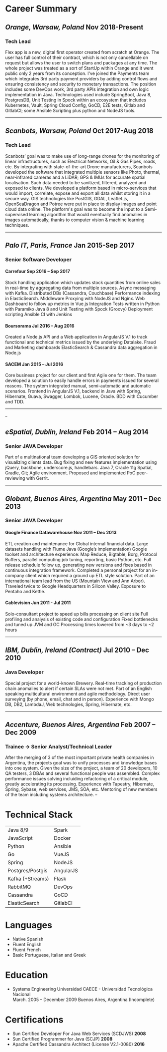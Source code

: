 # Career Summary
## *Orange, Warsaw, Poland* **Nov 2018-Present**
### Tech Lead
Flex app is a new, digital first operator created from scratch at Orange.
The user has full control of their contract, which is not only cancellable on request but allows the user to switch
plans and packages at any time.
The whole project was treated as a sort of StartUp within Orange and it went public only 2 years from its conception.
I've joined the Payments team which integrates 3rd party payment providers by adding control flows and ensuring
consistency and security to monetary transactions.
The position includes some DevOps work, 3rd party APIs integration and own logic implementation in Java.
Technologies used include SpringBoot, Java 8, PostgresDB, Unit Testing in Spock within an ecosystem that includes
Kubernetes, Vault, Spring Cloud Config, GoCD, E2E tests, Gitlab and GitlabCI; some Ansible Scripting plus python 
and NodeJS tools.

---

## *Scanbots, Warsaw, Poland* **Oct 2017-Aug 2018**
### Tech Lead
Scanbots’ goal was to make use of long-range drones for the monitoring of linear infrastructures, 
such as Electrical Networks, Oil & Gas Pipes, roads, etc.
By integrating with state-of-the-art Drone manufacturers, Scanbots developed the software that integrated 
multiple sensors like Photo, thermal, near-infrared cameras and a LiDAR; GPS & IMUs for accurate spatial localisation.
Such data needed to be sanitized, filtered, analyzed and exposed to clients. 
We developed a platform based in micro-services that would import, correlate, expose and export all data whilst storing
it in a secure way.
GIS technologies like PostGIS, GDAL, Leaflet.js, OpenSeaDragon and Potree were put in place to display images 
and point cloud data online.
The platform's goal was to become the input to a Semi-supervised learning algorithm that would eventually find
anomalies in images automatically, thanks to computer vision & machine learning techniques. 

---

## *Palo IT, Paris, France* **Jan 2015-Sep 2017**
### Senior Software Developer

#### Carrefour **Sep 2016 – Sep 2017**
Stock handling application which updates stock quantities from online sales in real-time 
by aggregating data from multiple sources.
Async messaging with Kafka.
Distributed DBs (Cassandra, Couchbase)
Performance indexing in ElasticSearch.
Middleware Proxying with NodeJS and Nginx.
Web Dashboard to follow up metrics in Vue.js
Integration Tests written in Python with Paramiko
Java 8 and Unit Testing with Spock (Groovy)
Deployment scripting Ansible
CI with Jenkins

#### Boursorama **Jul 2016 – Aug 2016**
Created a Node.js API and a Web application in AngularJS V.1 to track functional and technical metrics issued 
by the underlying Datalake.
Fraud and Marketing dashboards
ElasticSearch & Cassandra data aggregation in Node.js

#### SACEM **Jan 2015 – Jul 2016**
Core business project for our client and first Agile one for them. 
The team developed a solution to easily handle errors in payments issued for several reasons. 
The system integrated manual, semi-automatic and automatic scenarios. 
Frontend in AngularJS V.1, backend in Java with Spring, Hibernate, Guava, Swagger, Lombok, Lucene, Oracle. 
BDD with Cucumber and TDD.

---
~~-~~
## *eSpatial, Dublin, Ireland* **Feb 2014 – Aug 2014**
### Senior JAVA Developer
Part of a multinational team developing a GIS oriented solution for visualizing clients data. 
Bug fixing and new features implementation using jQuery, backbone, underscore.js, handlebars. 
Java 7, Oracle 11g Spatial, Gradle, Git; Agile environment. 
Proposed and implemented PoC peer-reviewing with Gerrit.

---

## *Globant, Buenos Aires, Argentina* **May 2011 – Dec 2013**
### Senior JAVA Developer
#### Google Finance Datawarehouse **Nov 2011 – Dec 2013**
ETL creation and maintenance for Global internal financial data. 
Large datasets handling with Flume Java (Google’s implementation) 
Google toolset and architecture experience: Map Reduce, Bigtable, Borg, Protocol Buffers, parallel computing job tuning, 
reporting, basic Python, etc. 
Full release schedule follow up, generating new versions and fixes based in continuous integration framework. 
Completed a personal project for an in-company client which required a ground up ETL style solution. 
Part of an international team lead from the US (Mountain View and Ann Arbor). 
Traveled twice to Google Headquarters in Silicon Valley. 
Exposure to Pentaho and Kettle.

#### Cablevision **Jun 2011 - Jul 2011**
Solo-consultant project to speed up bills processing on client site
Full profiling and analysis of existing code and configuration
Fixed bottlenecks and tuned up JVM and GC
Processing times lowered from ~3 days to ~2 hours

---

## *IBM, Dublin, Ireland (Contract)* **Jul 2010 – Dec 2010**
### Java Developer
Special project for a world-known Brewery. 
Real-time tracking of production chain anomalies to alert if certain SLAs were not met. 
Part of an English speaking multicultural environment and agile methodology. 
Direct user surveying (by phone, email, chat and in person). 
Experience with Mongo DB, DB2, LambdaJ, Web technologies, Spring, Hibernate, etc.

---

## *Accenture, Buenos Aires, Argentina* **Feb 2007 – Dec 2009**
### Trainee -> Senior Analyst/Technical Leader 
After the merging of 3 of the most important private health companies in Argentina, 
the projects goal was to unify processes and knowledge bases into one system. 
Given the size of the project, a team of 20 developers, 10 QA testers, 3 DBAs and several functional people was assembled. 
Complex performance issues solving incluiding refactoring of a critical module, 
greatly accelerating its processing. 
Experience with Tapestry, Hibernate, Spring, Sybase, web services, JMS, SOA, etc. 
Mentoring of new members of the team including systems architecture.
~~-~~
# Technical Stack
|                 |                  |
|:----------------|:-----------------|
|Java 8/9         | Spark            |
|JavaScript       | Docker           |
|Python           | Ansible          |
|Go               | VueJS            |
|Spring           | NodeJS           |
|Postgres/Postgis | AngularJS        |
|Kafka (+Streams) | Flask            |
|RabbitMQ         | DevOps           |
|Cassandra        | GoCD             |
|ElasticSearch    | GitlabCI         |

# Languages
* Native Spanish
* Fluent English
* Fluent French
* Basic Portuguese, Italian and Greek

# Education
* Systems Engineering
  Universidad CAECE - Universidad Tecnológica Nacional  
  March. 2005 – December 2009
  Buenos Aires, Argentina (Incomplete)

# Certifications
* Sun Certified Developer For Java Web Services (SCDJWS) **2008**
* Sun Certified Programmer for Java (SCJP) **2008**
* Apache Certified Cassandra Architect  (License V2.1-0080) **2016**
